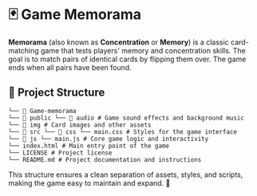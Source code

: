 # 🃏 Game Memorama 

**Memorama** (also known as **Concentration** or **Memory**) is a classic card-matching game that tests players' memory and concentration skills. The goal is to match pairs of identical cards by flipping them over. The game ends when all pairs have been found.

## 📂 Project Structure

```
└── 📁 Game-memorama
└── 📁 public └── 📁 audio # Game sound effects and background music
└── 📁 img # Card images and other assets
└── 📁 src └── 📁 css └── main.css # Styles for the game interface
└── 📁 js └── main.js # Core game logic and interactivity
└── index.html # Main entry point of the game
└── LICENSE # Project license
└── README.md # Project documentation and instructions

```

This structure ensures a clean separation of assets, styles, and scripts, making the game easy to maintain and expand. 🚀

